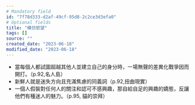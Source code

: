 ```yaml
---
# Mandatory field
id: "7f78d333-d2af-49cf-95d8-2c2ce3d3efa0"
# Optional fields
title: "模仿慾望"
tags: []
source: ""
created_date: "2023-06-18"
modified_date: "2023-06-18"
---
```

- 當每個人都試圖超越其他人並建立自己的身分時，一場無聲的差異化戰爭因而開打。（p.92,名人島）
- 新鮮人就是迷失方向且充滿焦慮的同義詞（p.92,扭曲現實）
- 一個人假裝對任何人的關注和認可不感興趣，那自給自足的興趣的嬌態，反讓他們有種迷人的魅力。（p.95, 貓的崇拜）

